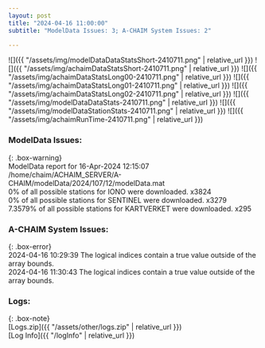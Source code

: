 ```yaml
---
layout: post
title: "2024-04-16 11:00:00"
subtitle: "ModelData Issues: 3; A-CHAIM System Issues: 2"

---
```


![]({{ "/assets/img/modelDataDataStatsShort-2410711.png" | relative_url }})
![]({{ "/assets/img/achaimDataStatsShort-2410711.png" | relative_url }})
![]({{ "/assets/img/achaimDataStatsLong00-2410711.png" | relative_url }})
![]({{ "/assets/img/achaimDataStatsLong01-2410711.png" | relative_url }})
![]({{ "/assets/img/achaimDataStatsLong02-2410711.png" | relative_url }})
![]({{ "/assets/img/modelDataDataStats-2410711.png" | relative_url }})
![]({{ "/assets/img/modelDataStationStats-2410711.png" | relative_url }})
![]({{ "/assets/img/achaimRunTime-2410711.png" | relative_url }})


### ModelData Issues:  
  
{: .box-warning}  
 ModelData report for 16-Apr-2024 12:15:07   
 /home/chaim/ACHAIM_SERVER/A-CHAIM/modelData/2024/107/12/modelData.mat   
 0% of all possible stations for IONO were downloaded. x3824   
 0% of all possible stations for SENTINEL were downloaded. x3279   
 7.3579% of all possible stations for KARTVERKET were downloaded. x295   
  
### A-CHAIM System Issues:  
  
{: .box-error}  
2024-04-16 10:29:39 The logical indices contain a true value outside of the array bounds.  
2024-04-16 11:30:43 The logical indices contain a true value outside of the array bounds.  

### Logs:  
  
{: .box-note}  
[Logs.zip]({{ "/assets/other/logs.zip" | relative_url }})  
[Log Info]({{ "/logInfo" | relative_url }})  
